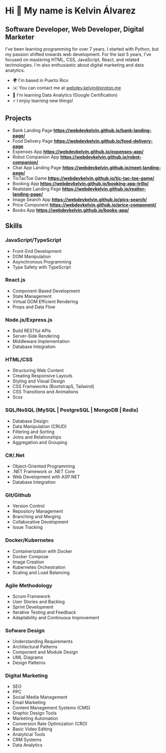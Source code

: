 Hi 👋 My name is Kelvin Álvarez
===============================

Software Developer, Web Developer, Digital Marketer
---------------------------------------------------

I've been learning programming for over 7 years. I started with Python, but my passion shifted towards web development. For the last 5 years, I've focused on mastering HTML, CSS, JavaScript, React, and related technologies. I'm also enthusiastic about digital marketing and data analytics.

* 🌍  I'm based in Puerto Rico
* ✉️  You can contact me at [webdev.kelvin@proton.me](mailto:webdev.kelvin@proton.me)
* 🧠  I'm learning Data Analytics (Google Certification)
* ⚡  I enjoy learning new things!

## Projects

* Bank Landing Page **https://webdevkelvin.github.io/bank-landing-page/**
* Food Delivery Page **https://webdevkelvin.github.io/food-delivery-page**
* Expenses App **https://webdevkelvin.github.io/expenses-app/**
* Robot Companion App **https://webdevkelvin.github.io/robot-companion/**
* Chat App Landing Page **https://webdevkelvin.github.io/meet-landing-page/**
* TicTacToe Game **https://webdevkelvin.github.io/tic-tac-toe-game/**
* Booking App **https://webdevkelvin.github.io/booking-app-trillo/**
* Realstate Landing Page **https://webdevkelvin.github.io/realtor-landing-page/**
* Image Search App **https://webdevkelvin.github.io/pics-search/**
* Price Component **https://webdevkelvin.github.io/price-component/**
* Books App **https://webdevkelvin.github.io/books-app/**

## Skills
### JavaScript/TypeScript
* Front-End Development
* DOM Manipulation
* Asynchronous Programming
* Type Safety with TypeScript

### React.js
* Component-Based Development
* State Management
* Virtual DOM Efficient Rendering
* Props and Data Flow

### Node.js/Express.js
* Build RESTful APIs
* Server-Side Rendering
* Middleware Implementation
* Database Integration

### HTML/CSS
* Structuring Web Content
* Creating Responsive Layouts
* Styling and Visual Design
* CSS Frameworks (Bootstrap5, Tailwind)
* CSS Transitions and Animations
* Scss

### SQL/NoSQL (MySQL | PostgreSQL | MongoDB | Redis)
* Database Design:
* Data Manipulation (CRUD)
* Filtering and Sorting
* Joins and Relationships
* Aggregation and Grouping

### C#/.Net
* Object-Oriented Programming
* .NET Framework or .NET Core
* Web Development with ASP.NET
* Database Integration

### Git/Github
* Version Control
* Repository Management
* Branching and Merging
* Collaborative Development
* Issue Tracking
  
### Docker/Kubernetes
* Containerization with Docker
* Docker Compose
* Image Creation
* Kubernetes Orchestration
* Scaling and Load Balancing

### Agile Methodology
* Scrum Framework
* User Stories and Backlog
* Sprint Development
* Iterative Testing and Feedback
* Adaptability and Continuous Improvement

### Sofware Design
* Understanding Requirements
* Architectural Patterns
* Component and Module Design
* UML Diagrams
* Design Patterns

### Digital Marketing
* SEO
* PPC
* Social Media Management
* Email Marketing
* Content Management Systems (CMS)
* Graphic Design Tools
* Marketing Automation
* Conversion Rate Optimization (CRO)
* Basic Video Editing
* Analytical Tools
* CRM Systems
* Data Analytics



